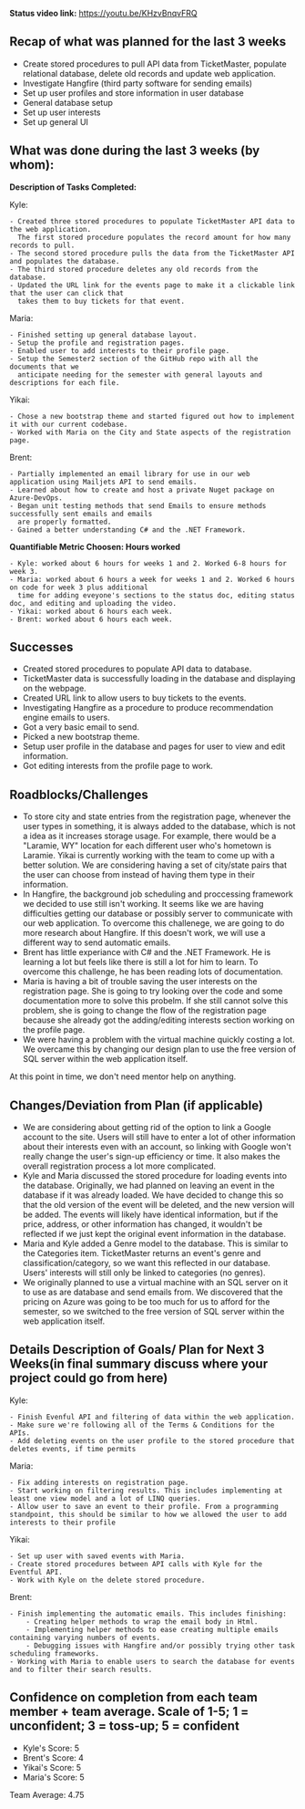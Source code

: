 <b>Status video link:</b> https://youtu.be/KHzvBnqvFRQ


## Recap of what was planned for the last 3 weeks
- Create stored procedures to pull API data from TicketMaster, populate relational database, delete old records and update web application.
- Investigate Hangfire (third party software for sending emails)
- Set up user profiles and store information in user database
- General database setup
- Set up user interests
- Set up general UI

## What was done during the last 3 weeks (by whom):

<b>Description of Tasks Completed:</b>

Kyle: 

    - Created three stored procedures to populate TicketMaster API data to the web application. 
      The first stored procedure populates the record amount for how many records to pull.
    - The second stored procedure pulls the data from the TicketMaster API and populates the database.
    - The third stored procedure deletes any old records from the database.
    - Updated the URL link for the events page to make it a clickable link that the user can click that 
      takes them to buy tickets for that event.
Maria:


    - Finished setting up general database layout.
    - Setup the profile and registration pages.
    - Enabled user to add interests to their profile page.
    - Setup the Semester2 section of the GitHub repo with all the documents that we 
      anticipate needing for the semester with general layouts and descriptions for each file.
Yikai:

    - Chose a new bootstrap theme and started figured out how to implement it with our current codebase.
    - Worked with Maria on the City and State aspects of the registration page.
Brent: 

    - Partially implemented an email library for use in our web application using Mailjets API to send emails.
	- Learned about how to create and host a private Nuget package on Azure-DevOps.
	- Began unit testing methods that send Emails to ensure methods successfully sent emails and emails 
	  are properly formatted.
	- Gained a better understanding C# and the .NET Framework.
	
<b>Quantifiable  Metric Choosen: Hours worked</b>

    - Kyle: worked about 6 hours for weeks 1 and 2. Worked 6-8 hours for week 3.
    - Maria: worked about 6 hours a week for weeks 1 and 2. Worked 6 hours on code for week 3 plus additional 
      time for adding eveyone's sections to the status doc, editing status doc, and editing and uploading the video.
    - Yikai: worked about 6 hours each week.
    - Brent: worked about 6 hours each week.
    
## Successes        

- Created stored procedures to populate API data to database.
- TicketMaster data is successfully loading in the database and displaying on the webpage.
- Created URL link to allow users to buy tickets to the events.
- Investigating Hangfire as a procedure to produce recommendation engine emails to users.
- Got a very basic email to send.
- Picked a new bootstrap theme.
- Setup user profile in the database and pages for user to view and edit information.
- Got editing interests from the profile page to work.

## Roadblocks/Challenges

- To store city and state entries from the registration page, whenever the user types in something, it is always added to the database, which is not a idea as it increases storage usage. For example, there would be a "Laramie, WY" location for each different user who's hometown is Laramie. Yikai is currently working with the team to come up with a better solution. We are considering having a set of city/state pairs that the user can choose from instead of having them type in their information.
- In Hangfire, the background job scheduling and proccessing framework we decided to use still isn't working. It seems like we are having difficulties getting our database or possibly server to communicate with our web application. To overcome this challenege, we are going to do more research about Hangfire. If this doesn't work, we will use a different way to send automatic emails.
- Brent has little experiance with C# and the .NET Framework. He is learning a lot but feels like there is still a lot for him to learn. To overcome this challenge, he has been reading lots of documentation.
- Maria is having a bit of trouble saving the user interests on the registration page. She is going to try looking over the code and some documentation more to solve this probelm. If she still cannot solve this problem, she is going to change the flow of the registration page because she already got the adding/editing interests section working on the profile page.
- We were having a problem with the virtual machine quickly costing a lot. We overcame this by changing our design plan to use the free version of SQL server within the web application itself.

At this point in time, we don't need mentor help on anything.
    
## Changes/Deviation from Plan (if applicable)
 
- We are considering about getting rid of the option to link a Google account to the site. Users will still have to enter a lot of other information about their interests even with an account, so linking with Google won't really change the user's sign-up efficiency or time. It also makes the overall registration process a lot more complicated.
- Kyle and Maria discussed the stored procedure for loading events into the database. Originally, we had planned on leaving an event in the database if it was already loaded. We have decided to change this so that the old version of the event will be deleted, and the new version will be added. The events will likely have identical information, but if the price, address, or other information has changed, it wouldn't be reflected if we just kept the original event information in the database.
- Maria and Kyle added a Genre model to the database. This is similar to the Categories item. TicketMaster returns an event's genre and classification/category, so we want this reflected in our database. Users' interests will still only be linked to categories (no genres).
- We originally planned to use a virtual machine with an SQL server on it to use as are database and send emails from. We discovered that the pricing on Azure was going to be too much for us to afford for the semester, so we switched to the free version of SQL server within the web application itself.


## Details Description of Goals/ Plan for Next 3 Weeks(in final summary discuss where your project could go from here)

Kyle:

    - Finish Evenful API and filtering of data within the web application.
    - Make sure we're following all of the Terms & Conditions for the APIs.
    - Add deleting events on the user profile to the stored procedure that deletes events, if time permits
Maria:

    - Fix adding interests on registration page.
    - Start working on filtering results. This includes implementing at least one view model and a lot of LINQ queries.
    - Allow user to save an event to their profile. From a programming standpoint, this should be similar to how we allowed the user to add interests to their profile
    
Yikai:

    - Set up user with saved events with Maria.
    - Create stored procedures between API calls with Kyle for the Eventful API.
    - Work with Kyle on the delete stored procedure.
Brent:
    
    - Finish implementing the automatic emails. This includes finishing:
		- Creating helper methods to wrap the email body in Html.
		- Implementing helper methods to ease creating multiple emails containing varying numbers of events.
		- Debugging issues with Hangfire and/or possibly trying other task scheduling frameworks.
	- Working with Maria to enable users to search the database for events and to filter their search results.


## Confidence on completion from each team member + team average. Scale of 1-5; 1 = unconfident;  3 = toss-up; 5 = confident

- Kyle's Score: 5
- Brent's Score: 4
- Yikai's Score: 5
- Maria's Score: 5

Team Average: 4.75
